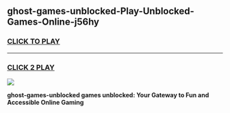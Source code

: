 
## ghost-games-unblocked-Play-Unblocked-Games-Online-j56hy
<h3>
<a href="https://premium76.site?title=ghost-games-unblocked&ref=25A">CLICK TO PLAY</a></h3>
<hr>

<h3>
<a href="https://premium76.site?title=ghost-games-unblocked&ref=25A">CLICK 2 PLAY</a>
  
</h3>

<a href="https://premium76.site?title=ghost-games-unblocked&ref=25A"><img src="https://clearcache.store/games.png"></a>


**ghost-games-unblocked games unblocked: Your Gateway to Fun and Accessible Online Gaming**
